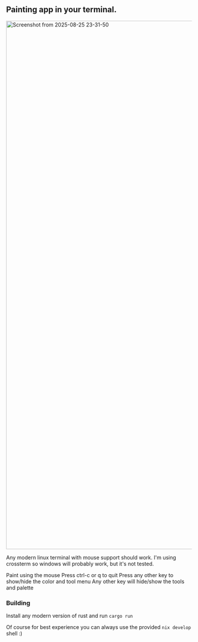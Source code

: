 ## Painting app in your terminal.

<img width="1222" height="1434" alt="Screenshot from 2025-08-25 23-31-50" src="https://github.com/user-attachments/assets/d39d248c-756f-4e4a-bb70-9a1cf837512a" />


Any modern linux terminal with mouse support should work.
I'm using crossterm so windows will probably work, but it's not tested.

Paint using the mouse
Press ctrl-c or q to quit
Press any other key to show/hide the color and tool menu
Any other key will hide/show the tools and palette

### Building

Install any modern version of rust and run `cargo run`

Of course for best experience you can always use the provided `nix develop` shell :)
